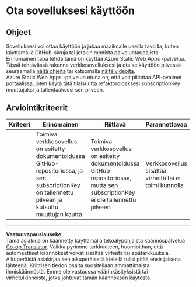 <!--
CO_OP_TRANSLATOR_METADATA:
{
  "original_hash": "0ccdc1faa676a485c4c6ecbddb9f9067",
  "translation_date": "2025-08-27T22:59:26+00:00",
  "source_file": "3-transport/lessons/3-visualize-location-data/assignment.md",
  "language_code": "fi"
}
-->
# Ota sovelluksesi käyttöön

## Ohjeet

Sovelluksesi voi ottaa käyttöön ja jakaa maailmalle useilla tavoilla, kuten käyttämällä GitHub-sivuja tai jotakin monista palveluntarjoajista. Erinomainen tapa tehdä tämä on käyttää Azure Static Web Apps -palvelua. Tässä tehtävässä rakenna verkkosovelluksesi ja ota se käyttöön pilvessä seuraamalla [näitä ohjeita](https://github.com/Azure/static-web-apps-cli) tai katsomalla [näitä videoita](https://www.youtube.com/watch?v=ADVGIXciYn8&list=PLlrxD0HtieHgMPeBaDQFx9yNuFxx6S1VG&index=3).  
Azure Static Web Apps -palvelun etuna on, että voit piilottaa API-avaimet portaalissa, joten käytä tätä tilaisuutta refaktoroidaksesi subscriptionKey muuttujaksi ja tallentaaksesi sen pilveen.

## Arviointikriteerit

| Kriteeri | Erinomainen                                                                                                                             | Riittävä                                                                                                           | Parannettavaa                                    |
| -------- | --------------------------------------------------------------------------------------------------------------------------------------- | ----------------------------------------------------------------------------------------------------------------- | ------------------------------------------------ |
|          | Toimiva verkkosovellus on esitetty dokumentoidussa GitHub-repositoriossa, ja sen subscriptionKey on tallennettu pilveen ja kutsuttu muuttujan kautta | Toimiva verkkosovellus on esitetty dokumentoidussa GitHub-repositoriossa, mutta sen subscriptionKey ei ole tallennettu pilveen | Verkkosovellus sisältää virheitä tai ei toimi kunnolla |

---

**Vastuuvapauslauseke**:  
Tämä asiakirja on käännetty käyttämällä tekoälypohjaista käännöspalvelua [Co-op Translator](https://github.com/Azure/co-op-translator). Vaikka pyrimme tarkkuuteen, huomioithan, että automaattiset käännökset voivat sisältää virheitä tai epätarkkuuksia. Alkuperäistä asiakirjaa sen alkuperäisellä kielellä tulisi pitää ensisijaisena lähteenä. Kriittisen tiedon osalta suositellaan ammattimaista ihmiskäännöstä. Emme ole vastuussa väärinkäsityksistä tai virhetulkinnoista, jotka johtuvat tämän käännöksen käytöstä.